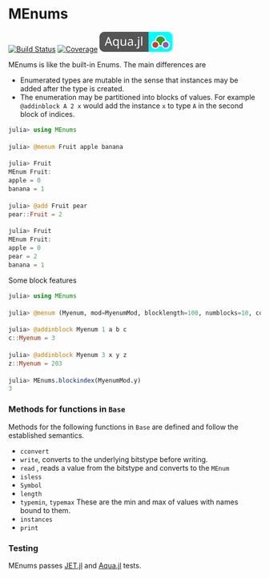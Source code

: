 # MEnums

[![Build Status](https://github.com/jlapeyre/MEnums.jl/actions/workflows/CI.yml/badge.svg?branch=main)](https://github.com/jlapeyre/MEnums.jl/actions/workflows/CI.yml?query=branch%3Amain)
[![Coverage](https://codecov.io/gh/jlapeyre/MEnums.jl/branch/main/graph/badge.svg)](https://codecov.io/gh/jlapeyre/MEnums.jl)
[![Aqua QA](https://raw.githubusercontent.com/JuliaTesting/Aqua.jl/master/badge.svg)](https://github.com/JuliaTesting/Aqua.jl)

MEnums is like the built-in Enums. The main differences are

* Enumerated types are mutable in the sense that instances may be added after the type is created.
* The enumeration may be partitioned into blocks of values. For example `@addinblock A 2 x` would add
the instance `x` to type `A` in the second block of indices.


```julia
julia> using MEnums

julia> @menum Fruit apple banana

julia> Fruit
MEnum Fruit:
apple = 0
banana = 1

julia> @add Fruit pear
pear::Fruit = 2

julia> Fruit
MEnum Fruit:
apple = 0
pear = 2
banana = 1
```

Some block features

```julia
julia> using MEnums

julia> @menum (Myenum, mod=MyenumMod, blocklength=100, numblocks=10, compactshow=false)

julia> @addinblock Myenum 1 a b c
c::Myenum = 3

julia> @addinblock Myenum 3 x y z
z::Myenum = 203

julia> MEnums.blockindex(MyenumMod.y)
3
```

### Methods for functions in `Base`

Methods for the following functions in `Base` are defined and follow the established semantics.
* `cconvert`
* `write`, converts to the underlying bitstype before writing.
* `read` , reads a value from the bitstype and converts to the `MEnum`
* `isless`
* `Symbol`
* `length`
* `typemin`, `typemax` These are the min and max of values with names bound to them.
* `instances`
* `print`

### Testing

MEnums passes [JET.jl](https://github.com/aviatesk/JET.jl) and [Aqua.jl](https://github.com/JuliaTesting/Aqua.jl) tests.
